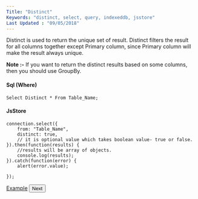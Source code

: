 ```yaml
---
Title: "Distinct"
Keywords: "distinct, select, query, indexeddb, jsstore"
Last Updated : "09/05/2018"
---
```


Distinct is used to return the unique set of result. Distinct filters the result for all columns together except Primary column, since Primary column will make the result always unique.

**Note :-** If you want to return the distinct results based on some columns, then you should use GroupBy.

#### Sql (Where)

```
Select Distinct * From Table_Name;
```

#### JsStore

```
connection.select({
    from: "Table_Name",
    distinct: true,
    // it is optional value which takes boolean value- true or false.
}).then(function(results) {
    //results will be array of objects.
    console.log(results);
}).catch(function(error) {
    alert(error.value);

});
```

<p class="margin-top-40px center-align">
    <a class="btn info" target="_blank" href="https://ujjwalguptaofficial.github.io/idbstudio/?db=Demo&query=select(%7B%0A%20%20%20%20from%3A%20%22Customers%22%2C%0A%20%20%20%20distinct%3Atrue%20%2F%2F%20boolean%20value%0A%7D)%3B%0A">Example</a>
    <button class="btn info btnNext">Next</button>
</p>